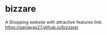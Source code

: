 # bizzare
A Shopping website with  attractive features 
link: https://sanjayas27.github.io/bizzare/
